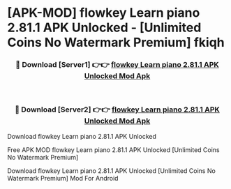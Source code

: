 # [APK-MOD] flowkey  Learn piano 2.81.1 APK Unlocked - [Unlimited Coins No Watermark Premium] fkiqh



<div align="center">
<h3>🔴 Download [Server1] 👉👉 <a href="https://momento.my/?title=flowkey__Learn_piano_2.81.1_APK_Unlocked">flowkey  Learn piano 2.81.1 APK Unlocked Mod Apk</a></h3><br>

<h3>🔴 Download [Server2] 👉👉 <a href="https://momento.my/?title=flowkey__Learn_piano_2.81.1_APK_Unlocked">flowkey  Learn piano 2.81.1 APK Unlocked Mod Apk</a></h3>
</div>



Download flowkey  Learn piano 2.81.1 APK Unlocked 

Free APK MOD flowkey  Learn piano 2.81.1 APK Unlocked [Unlimited Coins No Watermark Premium]

Download flowkey  Learn piano 2.81.1 APK Unlocked [Unlimited Coins No Watermark Premium] Mod For Android
